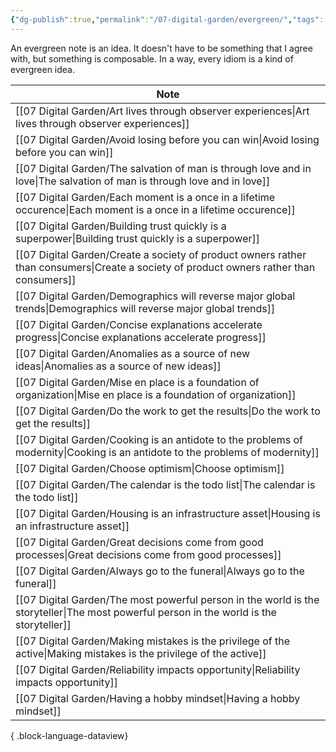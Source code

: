 ```yaml
---
{"dg-publish":true,"permalink":"/07-digital-garden/evergreen/","tags":["categories","inbox"],"updated":"2025-04-07T21:45:23.942-07:00"}
---
```


An evergreen note is an idea. It doesn't have to be something that I agree with, but something is composable. In a way, every idiom is a kind of evergreen idea.

| Note                                                                                                                                        |
| ------------------------------------------------------------------------------------------------------------------------------------------- |
| [[07 Digital Garden/Art lives through observer experiences\|Art lives through observer experiences]]                                     |
| [[07 Digital Garden/Avoid losing before you can win\|Avoid losing before you can win]]                                                   |
| [[07 Digital Garden/The salvation of man is through love and in love\|The salvation of man is through love and in love]]                 |
| [[07 Digital Garden/Each moment is a once in a lifetime occurence\|Each moment is a once in a lifetime occurence]]                       |
| [[07 Digital Garden/Building trust quickly is a superpower\|Building trust quickly is a superpower]]                                     |
| [[07 Digital Garden/Create a society of product owners rather than consumers\|Create a society of product owners rather than consumers]] |
| [[07 Digital Garden/Demographics will reverse major global trends\|Demographics will reverse major global trends]]                       |
| [[07 Digital Garden/Concise explanations accelerate progress\|Concise explanations accelerate progress]]                                 |
| [[07 Digital Garden/Anomalies as a source of new ideas\|Anomalies as a source of new ideas]]                                             |
| [[07 Digital Garden/Mise en place is a foundation of organization\|Mise en place is a foundation of organization]]                       |
| [[07 Digital Garden/Do the work to get the results\|Do the work to get the results]]                                                     |
| [[07 Digital Garden/Cooking is an antidote to the problems of modernity\|Cooking is an antidote to the problems of modernity]]           |
| [[07 Digital Garden/Choose optimism\|Choose optimism]]                                                                                   |
| [[07 Digital Garden/The calendar is the todo list\|The calendar is the todo list]]                                                       |
| [[07 Digital Garden/Housing is an infrastructure asset\|Housing is an infrastructure asset]]                                             |
| [[07 Digital Garden/Great decisions come from good processes\|Great decisions come from good processes]]                                 |
| [[07 Digital Garden/Always go to the funeral\|Always go to the funeral]]                                                                 |
| [[07 Digital Garden/The most powerful person in the world is the storyteller\|The most powerful person in the world is the storyteller]] |
| [[07 Digital Garden/Making mistakes is the privilege of the active\|Making mistakes is the privilege of the active]]                     |
| [[07 Digital Garden/Reliability impacts opportunity\|Reliability impacts opportunity]]                                                   |
| [[07 Digital Garden/Having a hobby mindset\|Having a hobby mindset]]                                                                     |

{ .block-language-dataview}
